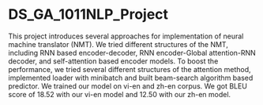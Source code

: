# DS_GA_1011NLP_Project

This project introduces several approaches for implementation of neural machine translator (NMT). We tried different structures of the NMT, including RNN based encoder-decoder, RNN encoder-Global attention-RNN decoder, and self-attention based encoder models. 
To boost the performance, we tried several different structures of the attention method, implemented loader with minibatch and built beam-search algorithm based predictor. We trained our model on vi-en and zh-en corpus. We got BLEU score of 18.52 with our vi-en model and 12.50 with our zh-en model.
